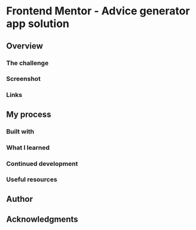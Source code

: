 # Frontend Mentor - Advice generator app solution

## Overview

### The challenge


### Screenshot

### Links



## My process

### Built with



### What I learned


### Continued development



### Useful resources



## Author


## Acknowledgments

